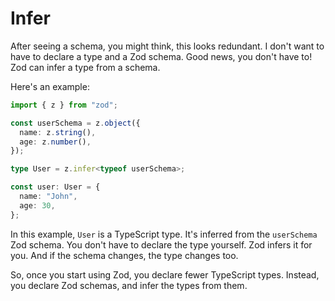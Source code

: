 # Infer

After seeing a schema, you might think, this looks redundant. I don't want to have to declare a type and a Zod schema. Good news, you don't have to! Zod can infer a type from a schema.

Here's an example:

```ts
import { z } from "zod";

const userSchema = z.object({
  name: z.string(),
  age: z.number(),
});

type User = z.infer<typeof userSchema>;

const user: User = {
  name: "John",
  age: 30,
};
```

In this example, `User` is a TypeScript type. It's inferred from the `userSchema` Zod schema. You don't have to declare the type yourself. Zod infers it for you. And if the schema changes, the type changes too.

So, once you start using Zod, you declare fewer TypeScript types. Instead, you declare Zod schemas, and infer the types from them.
